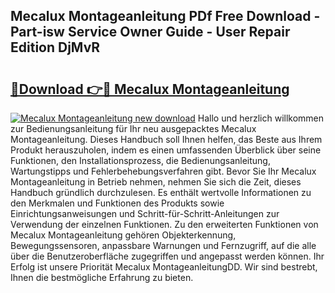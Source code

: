## Mecalux Montageanleitung PDf Free Download - Part-isw Service Owner Guide - User Repair Edition DjMvR

# <h2><a href="http://df8km81.blite.top/?on=Mecalux+Montageanleitung">🔗Download 👉🔴 Mecalux Montageanleitung</a></h2>

[![Mecalux Montageanleitung new download](https://i.imgur.com/lujVjoI.png)](http://df8km81.blite.top/?on=Mecalux+Montageanleitung)
Hallo und herzlich willkommen zur Bedienungsanleitung für Ihr neu ausgepacktes Mecalux Montageanleitung. Dieses Handbuch soll Ihnen helfen, das Beste aus Ihrem Produkt herauszuholen, indem es einen umfassenden Überblick über seine Funktionen, den Installationsprozess, die Bedienungsanleitung, Wartungstipps und Fehlerbehebungsverfahren gibt. Bevor Sie Ihr Mecalux Montageanleitung in Betrieb nehmen, nehmen Sie sich die Zeit, dieses Handbuch gründlich durchzulesen. Es enthält wertvolle Informationen zu den Merkmalen und Funktionen des Produkts sowie Einrichtungsanweisungen und Schritt-für-Schritt-Anleitungen zur Verwendung der einzelnen Funktionen. Zu den erweiterten Funktionen von Mecalux Montageanleitung gehören Objekterkennung, Bewegungssensoren, anpassbare Warnungen und Fernzugriff, auf die alle über die Benutzeroberfläche zugegriffen und angepasst werden können. Ihr Erfolg ist unsere Priorität Mecalux MontageanleitungDD. Wir sind bestrebt, Ihnen die bestmögliche Erfahrung zu bieten.
